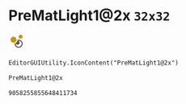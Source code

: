 # PreMatLight1@2x `32x32`
<img src="/img/PreMatLight1@2x.png" width=32 height=32>

``` CSharp
EditorGUIUtility.IconContent("PreMatLight1@2x")
```
```
PreMatLight1@2x
```
```
9058255855648411734
```
